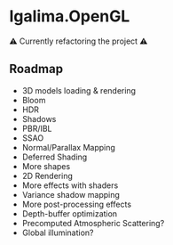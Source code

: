# Igalima.OpenGL
 
:warning: Currently refactoring the project :warning:

## Roadmap

- 3D models loading & rendering
- Bloom
- HDR
- Shadows
- PBR/IBL
- SSAO
- Normal/Parallax Mapping
- Deferred Shading
- More shapes
- 2D Rendering
- More effects with shaders
- Variance shadow mapping
- More post-processing effects
- Depth-buffer optimization
- Precomputed Atmospheric Scattering?
- Global illumination?
